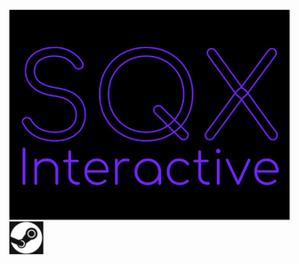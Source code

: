 ![logo](/images/sqx.png)
[![steam](/images/btnSteam.png)](https://store.steampowered.com/app/1969650/Formula_TOP/)
